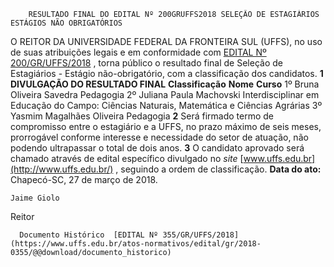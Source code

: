         RESULTADO FINAL DO EDITAL Nº 200GRUFFS2018 SELEÇÃO DE ESTAGIÁRIOS ESTÁGIOS NÃO OBRIGATÓRIOS  

 O REITOR DA UNIVERSIDADE FEDERAL DA FRONTEIRA SUL (UFFS), no uso de suas atribuições legais e em conformidade com [EDITAL Nº 200/GR/UFFS/2018](https://www.google.com.br/search?q=EDITAL+N++200+GR+UFFS+2018)  , torna público o resultado final de Seleção de Estagiários - Estágio não-obrigatório, com a classificação dos candidatos.  **1 DIVULGAÇÃO DO RESULTADO FINAL**      **Classificação**    **Nome**    **Curso**      1º   Bruna Oliveira Savedra   Pedagogia     2º   Juliana Paula Machovski   Interdisciplinar em Educação do Campo: Ciências Naturais, Matemática e Ciências Agrárias     3º   Yasmim Magalhães Oliveira   Pedagogia       **2** Será firmado termo de compromisso entre o estagiário e a UFFS, no prazo máximo de seis meses, prorrogável conforme interesse e necessidade do setor de atuação, não podendo ultrapassar o total de dois anos.   **3** O candidato aprovado será chamado através de edital específico divulgado no *site*  [www.uffs.edu.br](http://www.uffs.edu.br/)  , seguindo a ordem de classificação.      **Data do ato:** Chapecó-SC, 27 de março de 2018.   
 

    Jaime Giolo   
 Reitor 

      Documento Histórico  [EDITAL Nº 355/GR/UFFS/2018](https://www.uffs.edu.br/atos-normativos/edital/gr/2018-0355/@@download/documento_historico)     
      